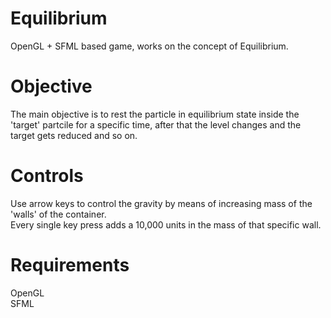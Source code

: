 # Equilibrium
OpenGL + SFML based game, works on the concept of Equilibrium.

# Objective
The main objective is to rest the particle in equilibrium state inside the 'target' partcile for a specific time, after that the level changes and the target gets reduced and so on.

# Controls
Use arrow keys to control the gravity by means of increasing mass of the 'walls' of the container.  
Every single key press adds a 10,000 units in the mass of that specific wall.

# Requirements
OpenGL  
SFML
